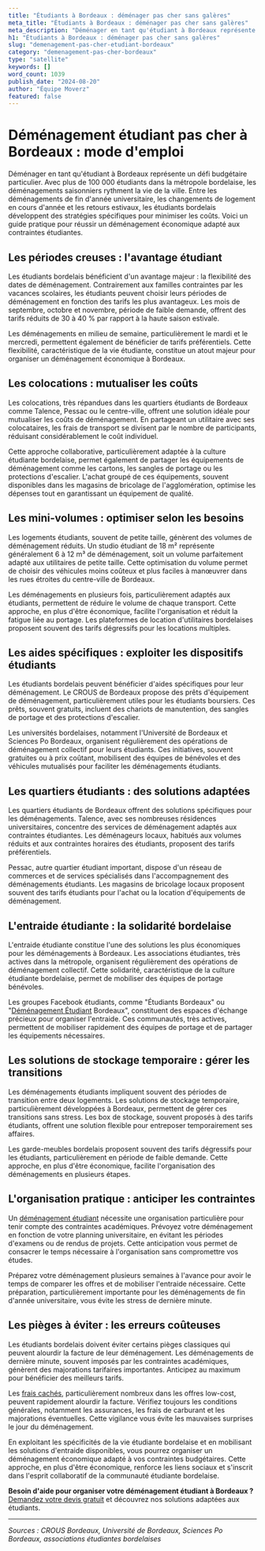 ```yaml
---
title: "Étudiants à Bordeaux : déménager pas cher sans galères"
meta_title: "Étudiants à Bordeaux : déménager pas cher sans galères"
meta_description: "Déménager en tant qu'étudiant à Bordeaux représente un défi budgétaire particulier. Avec plus de 100 000 étudiants dans la métropole bordelaise, les d."
h1: "Étudiants à Bordeaux : déménager pas cher sans galères"
slug: "demenagement-pas-cher-etudiant-bordeaux"
category: "demenagement-pas-cher-bordeaux"
type: "satellite"
keywords: []
word_count: 1039
publish_date: "2024-08-20"
author: "Équipe Moverz"
featured: false
---
```



# Déménagement étudiant pas cher à Bordeaux : mode d'emploi

Déménager en tant qu'étudiant à Bordeaux représente un défi budgétaire particulier. Avec plus de 100 000 étudiants dans la métropole bordelaise, les déménagements saisonniers rythment la vie de la ville. Entre les déménagements de fin d'année universitaire, les changements de logement en cours d'année et les retours estivaux, les étudiants bordelais développent des stratégies spécifiques pour minimiser les coûts. Voici un guide pratique pour réussir un déménagement économique adapté aux contraintes étudiantes.

## Les périodes creuses : l'avantage étudiant

Les étudiants bordelais bénéficient d'un avantage majeur : la flexibilité des dates de déménagement. Contrairement aux familles contraintes par les vacances scolaires, les étudiants peuvent choisir leurs périodes de déménagement en fonction des tarifs les plus avantageux. Les mois de septembre, octobre et novembre, période de faible demande, offrent des tarifs réduits de 30 à 40 % par rapport à la haute saison estivale.

Les déménagements en milieu de semaine, particulièrement le mardi et le mercredi, permettent également de bénéficier de tarifs préférentiels. Cette flexibilité, caractéristique de la vie étudiante, constitue un atout majeur pour organiser un déménagement économique à Bordeaux.

## Les colocations : mutualiser les coûts

Les colocations, très répandues dans les quartiers étudiants de Bordeaux comme Talence, Pessac ou le centre-ville, offrent une solution idéale pour mutualiser les coûts de déménagement. En partageant un utilitaire avec ses colocataires, les frais de transport se divisent par le nombre de participants, réduisant considérablement le coût individuel.

Cette approche collaborative, particulièrement adaptée à la culture étudiante bordelaise, permet également de partager les équipements de déménagement comme les cartons, les sangles de portage ou les protections d'escalier. L'achat groupé de ces équipements, souvent disponibles dans les magasins de bricolage de l'agglomération, optimise les dépenses tout en garantissant un équipement de qualité.

## Les mini-volumes : optimiser selon les besoins

Les logements étudiants, souvent de petite taille, génèrent des volumes de déménagement réduits. Un studio étudiant de 18 m² représente généralement 6 à 12 m³ de déménagement, soit un volume parfaitement adapté aux utilitaires de petite taille. Cette optimisation du volume permet de choisir des véhicules moins coûteux et plus faciles à manœuvrer dans les rues étroites du centre-ville de Bordeaux.

Les déménagements en plusieurs fois, particulièrement adaptés aux étudiants, permettent de réduire le volume de chaque transport. Cette approche, en plus d'être économique, facilite l'organisation et réduit la fatigue liée au portage. Les plateformes de location d'utilitaires bordelaises proposent souvent des tarifs dégressifs pour les locations multiples.

## Les aides spécifiques : exploiter les dispositifs étudiants

Les étudiants bordelais peuvent bénéficier d'aides spécifiques pour leur déménagement. Le CROUS de Bordeaux propose des prêts d'équipement de déménagement, particulièrement utiles pour les étudiants boursiers. Ces prêts, souvent gratuits, incluent des chariots de manutention, des sangles de portage et des protections d'escalier.

Les universités bordelaises, notamment l'Université de Bordeaux et Sciences Po Bordeaux, organisent régulièrement des opérations de déménagement collectif pour leurs étudiants. Ces initiatives, souvent gratuites ou à prix coûtant, mobilisent des équipes de bénévoles et des véhicules mutualisés pour faciliter les déménagements étudiants.

## Les quartiers étudiants : des solutions adaptées

Les quartiers étudiants de Bordeaux offrent des solutions spécifiques pour les déménagements. Talence, avec ses nombreuses résidences universitaires, concentre des services de déménagement adaptés aux contraintes étudiantes. Les déménageurs locaux, habitués aux volumes réduits et aux contraintes horaires des étudiants, proposent des tarifs préférentiels.

Pessac, autre quartier étudiant important, dispose d'un réseau de commerces et de services spécialisés dans l'accompagnement des déménagements étudiants. Les magasins de bricolage locaux proposent souvent des tarifs étudiants pour l'achat ou la location d'équipements de déménagement.

## L'entraide étudiante : la solidarité bordelaise

L'entraide étudiante constitue l'une des solutions les plus économiques pour les déménagements à Bordeaux. Les associations étudiantes, très actives dans la métropole, organisent régulièrement des opérations de déménagement collectif. Cette solidarité, caractéristique de la culture étudiante bordelaise, permet de mobiliser des équipes de portage bénévoles.

Les groupes Facebook étudiants, comme "Étudiants Bordeaux" ou "[Déménagement Étudiant](/blog/demenagement-entreprise-bordeaux/demenagement-entreprise-bordeaux-guide) Bordeaux", constituent des espaces d'échange précieux pour organiser l'entraide. Ces communautés, très actives, permettent de mobiliser rapidement des équipes de portage et de partager les équipements nécessaires.

## Les solutions de stockage temporaire : gérer les transitions

Les déménagements étudiants impliquent souvent des périodes de transition entre deux logements. Les solutions de stockage temporaire, particulièrement développées à Bordeaux, permettent de gérer ces transitions sans stress. Les box de stockage, souvent proposés à des tarifs étudiants, offrent une solution flexible pour entreposer temporairement ses affaires.

Les garde-meubles bordelais proposent souvent des tarifs dégressifs pour les étudiants, particulièrement en période de faible demande. Cette approche, en plus d'être économique, facilite l'organisation des déménagements en plusieurs étapes.

## L'organisation pratique : anticiper les contraintes

Un [déménagement étudiant](/blog/demenagement-entreprise-bordeaux/demenagement-entreprise-bordeaux-guide) nécessite une organisation particulière pour tenir compte des contraintes académiques. Prévoyez votre déménagement en fonction de votre planning universitaire, en évitant les périodes d'examens ou de rendus de projets. Cette anticipation vous permet de consacrer le temps nécessaire à l'organisation sans compromettre vos études.

Préparez votre déménagement plusieurs semaines à l'avance pour avoir le temps de comparer les offres et de mobiliser l'entraide nécessaire. Cette préparation, particulièrement importante pour les déménagements de fin d'année universitaire, vous évite les stress de dernière minute.

## Les pièges à éviter : les erreurs coûteuses

Les étudiants bordelais doivent éviter certains pièges classiques qui peuvent alourdir la facture de leur déménagement. Les déménagements de dernière minute, souvent imposés par les contraintes académiques, génèrent des majorations tarifaires importantes. Anticipez au maximum pour bénéficier des meilleurs tarifs.

Les [frais cachés](/blog/prix-demenagement-bordeaux/frais-caches-demenagement-bordeaux), particulièrement nombreux dans les offres low-cost, peuvent rapidement alourdir la facture. Vérifiez toujours les conditions générales, notamment les assurances, les frais de carburant et les majorations éventuelles. Cette vigilance vous évite les mauvaises surprises le jour du déménagement.

En exploitant les spécificités de la vie étudiante bordelaise et en mobilisant les solutions d'entraide disponibles, vous pourrez organiser un déménagement économique adapté à vos contraintes budgétaires. Cette approche, en plus d'être économique, renforce les liens sociaux et s'inscrit dans l'esprit collaboratif de la communauté étudiante bordelaise.

**Besoin d'aide pour organiser votre déménagement étudiant à Bordeaux ?** [Demandez votre devis gratuit](https://moverz-bordeaux.fr/devis) et découvrez nos solutions adaptées aux étudiants.

---

*Sources : CROUS Bordeaux, Université de Bordeaux, Sciences Po Bordeaux, associations étudiantes bordelaises*
